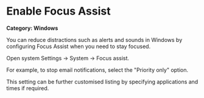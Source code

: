 # Enable Focus Assist

__Category: Windows__

You can reduce distractions such as alerts and sounds in Windows by configuring Focus Assist when you need to stay focused.

Open system Settings -> System -> Focus assist.

For example, to stop email notifications, select the "Priority only" option. 

This setting can be further customised listing by specifying applications and times if required.
